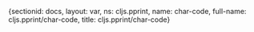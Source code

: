 {sectionid: docs, layout: var, ns: cljs.pprint, name: char-code, full-name: cljs.pprint/char-code,
  title: cljs.pprint/char-code}
